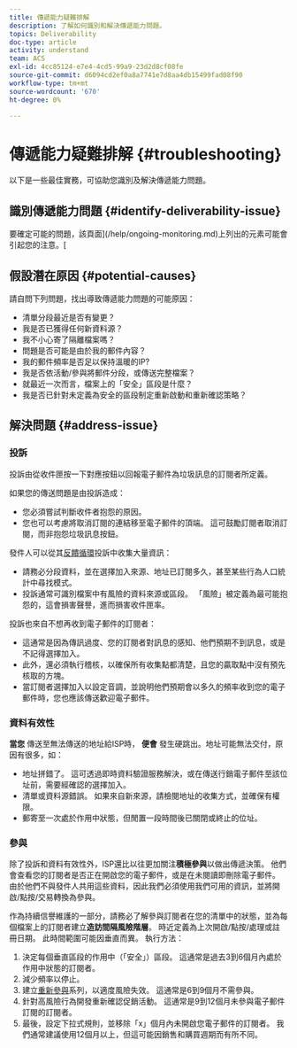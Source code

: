 ```yaml
---
title: 傳遞能力疑難排解
description: 了解如何識別和解決傳遞能力問題。
topics: Deliverability
doc-type: article
activity: understand
team: ACS
exl-id: 4cc85124-e7e4-4cd5-99a9-23d2d8cf08fe
source-git-commit: d6094cd2ef0a8a7741e7d8aa4db15499fad08f90
workflow-type: tm+mt
source-wordcount: '670'
ht-degree: 0%

---
```


# 傳遞能力疑難排解 {#troubleshooting}

以下是一些最佳實務，可協助您識別及解決傳遞能力問題。

## 識別傳遞能力問題 {#identify-deliverability-issue}

要確定可能的問題，該頁面](/help/ongoing-monitoring.md)上列出的元素可能會引起您的注意。[

<!--
Mailing or campaign metrics: unsubscribe, abuse complaint and/or bounce rates are higher than usual.
Subscriber activity: opens, clicks and/or transactions are lower than usual.
Seed accounts show filtered or non-delivered mailings.
-->

## 假設潛在原因 {#potential-causes}

請自問下列問題，找出導致傳遞能力問題的可能原因：

* 清單分段最近是否有變更？
* 我是否已獲得任何新資料源？
* 我不小心寄了隔離檔案嗎？
* 問題是否可能是由於我的郵件內容？
* 我的郵件頻率是否足以保持溫暖的IP?
* 我是否依活動/參與將郵件分段，或傳送完整檔案？
* 就最近一次而言，檔案上的「安全」區段是什麼？
* 我是否已針對未定義為安全的區段制定重新啟動和重新確認策略？

## 解決問題 {#address-issue}

### 投訴

[](/help/metrics/complaints.md) 投訴由從收件匣按一下對應按鈕以回報電子郵件為垃圾訊息的訂閱者所定義。

如果您的傳送問題是由投訴造成：
* 您必須嘗試判斷收件者抱怨的原因。
* 您也可以考慮將取消訂閱的連結移至電子郵件的頂端。 這可鼓勵訂閱者取消訂閱，而非抱怨垃圾訊息按鈕。

發件人可以從其[反饋循環](/help/transition-process/infrastructure.md#feedback-loops)投訴中收集大量資訊：
* 請務必分段資料，並在選擇加入來源、地址已訂閱多久，甚至某些行為人口統計中尋找模式。
* 投訴通常可識別檔案中有風險的資料來源或區段。 「風險」被定義為最可能抱怨的，這會損害聲譽，進而損害收件匣率。

投訴也來自不想再收到電子郵件的訂閱者：
* 這通常是因為傳訊過度、您的訂閱者對訊息的感知、他們預期不到訊息，或是不記得選擇加入。
* 此外，還必須執行稽核，以確保所有收集點都清楚，且您的贏取點中沒有預先核取的方塊。
* 當訂閱者選擇加入以設定音調，並說明他們預期會以多久的頻率收到您的電子郵件時，您也應該傳送歡迎電子郵件。

### 資料有效性

**當您** 傳送至無法傳送的地址給ISP時， **便會** 發生硬跳出。地址可能無法交付，原因有很多，如：
* 地址拼錯了。 這可透過即時資料驗證服務解決，或在傳送行銷電子郵件至該位址前，需要經確認的選擇加入。
* 清單或資料源錯誤。 如果來自新來源，請檢閱地址的收集方式，並確保有權限。
* 郵寄至一次處於作用中狀態，但閒置一段時間後已關閉或終止的位址。

### 參與

除了投訴和資料有效性外，ISP還比以往更加關注&#x200B;**積極參與**&#x200B;以做出傳遞決策。 他們會查看您的訂閱者是否正在開啟您的電子郵件，或是在未閱讀即刪除電子郵件。 由於他們不與發件人共用這些資料，因此我們必須使用我們可用的資訊，並將開啟/點按/交易轉換為參與。

作為持續信譽維護的一部分，請務必了解參與訂閱者在您的清單中的狀態，並為每個檔案上的訂閱者建立&#x200B;**造訪間隔風險階層**。 時近定義為上次開啟/點按/處理或註冊日期。 此時間範圍可能因垂直而異。 執行方法：

1. 決定每個垂直區段的作用中（「安全」）區段。 這通常是過去3到6個月內處於作用中狀態的訂閱者。
1. 減少頻率以停止。
1. 建立[重新參與](/help/additional-resources/re-engagement.md)系列，以適度風險失效。 這通常是6到9個月不需參與。
1. 針對高風險行為開發重新確認促銷活動。 這通常是9到12個月未參與電子郵件訂閱的訂閱者。
1. 最後，設定下拉式規則，並移除「x」個月內未開啟您電子郵件的訂閱者。 我們通常建議使用12個月以上，但這可能因銷售和購買週期而有所不同。
